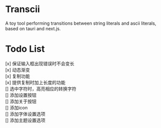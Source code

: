 # Transcii
A toy tool performing transitions between string literals and ascii literals, based on tauri and next.js.

# Todo List
[x] 保证输入框出现错误时不会变长  
[x] 动态渐变  
[x] 复制功能  
[x] 提供复制时加上长度的功能  
[] 选中字符时，高亮相应的转换字符  
[] 添加设置按钮  
[] 添加关于按钮  
[] 添加icon  
[] 添加字体设置选项  
[] 添加主题设置选项  
